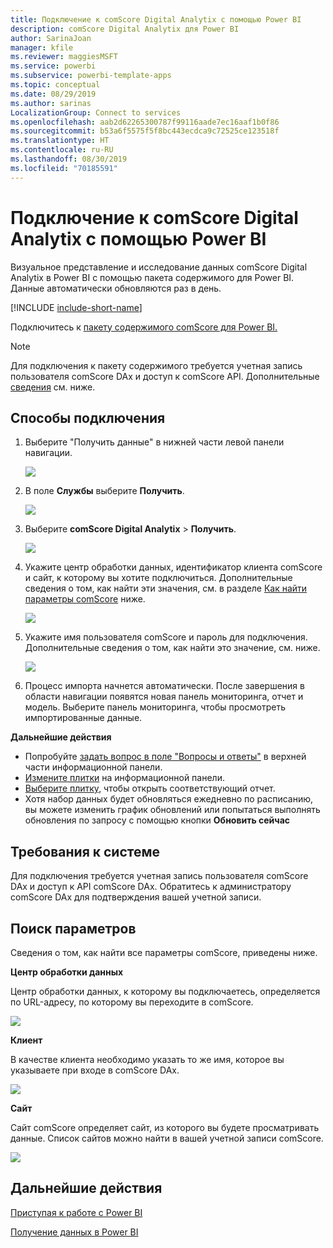 ```yaml
---
title: Подключение к comScore Digital Analytix с помощью Power BI
description: comScore Digital Analytix для Power BI
author: SarinaJoan
manager: kfile
ms.reviewer: maggiesMSFT
ms.service: powerbi
ms.subservice: powerbi-template-apps
ms.topic: conceptual
ms.date: 08/29/2019
ms.author: sarinas
LocalizationGroup: Connect to services
ms.openlocfilehash: aab2d62265300787f99116aade7ec16aaf1b0f86
ms.sourcegitcommit: b53a6f5575f5f8bc443ecdca9c72525ce123518f
ms.translationtype: HT
ms.contentlocale: ru-RU
ms.lasthandoff: 08/30/2019
ms.locfileid: "70185591"
---
```

# <a name="connect-to-comscore-digital-analytix-with-power-bi"></a>Подключение к comScore Digital Analytix с помощью Power BI
Визуальное представление и исследование данных comScore Digital Analytix в Power BI с помощью пакета содержимого для Power BI. Данные автоматически обновляются раз в день.

[!INCLUDE [include-short-name](./includes/service-deprecate-content-packs.md)]

Подключитесь к [пакету содержимого comScore для Power BI.](https://app.powerbi.com/getdata/services/comscore)

>[!NOTE]
>Для подключения к пакету содержимого требуется учетная запись пользователя comScore DAx и доступ к comScore API. Дополнительные [сведения](#Requirements) см. ниже.

## <a name="how-to-connect"></a>Способы подключения
1. Выберите "Получить данные" в нижней части левой панели навигации.
   
   ![](media/service-connect-to-connect-to/getdata.png)
2. В поле **Службы** выберите **Получить**.
   
   ![](media/service-connect-to-connect-to/services.png)
3. Выберите **comScore Digital Analytix** \> **Получить**.
   
   ![](media/service-connect-to-connect-to/comscore.png)
4. Укажите центр обработки данных, идентификатор клиента comScore и сайт, к которому вы хотите подключиться. Дополнительные сведения о том, как найти эти значения, см. в разделе [Как найти параметры comScore](#FindingParams) ниже.
   
   ![](media/service-connect-to-connect-to/parameters.png)
5. Укажите имя пользователя comScore и пароль для подключения. Дополнительные сведения о том, как найти это значение, см. ниже.
   
   ![](media/service-connect-to-connect-to/creds.png)
6. Процесс импорта начнется автоматически. После завершения в области навигации появятся новая панель мониторинга, отчет и модель. Выберите панель мониторинга, чтобы просмотреть импортированные данные.

**Дальнейшие действия**

* Попробуйте [задать вопрос в поле "Вопросы и ответы"](consumer/end-user-q-and-a.md) в верхней части информационной панели.
* [Измените плитки](service-dashboard-edit-tile.md) на информационной панели.
* [Выберите плитку](consumer/end-user-tiles.md), чтобы открыть соответствующий отчет.
* Хотя набор данных будет обновляться ежедневно по расписанию, вы можете изменить график обновлений или попытаться выполнять обновления по запросу с помощью кнопки **Обновить сейчас**

<a name="Requirements"></a>

## <a name="system-requirements"></a>Требования к системе
Для подключения требуется учетная запись пользователя comScore DAx и доступ к API comScore DAx. Обратитесь к администратору comScore DAx для подтверждения вашей учетной записи.

<a name="FindingParams"></a>

## <a name="finding-parameters"></a>Поиск параметров
Сведения о том, как найти все параметры comScore, приведены ниже.

**Центр обработки данных**

Центр обработки данных, к которому вы подключаетесь, определяется по URL-адресу, по которому вы переходите в comScore.

![](media/service-connect-to-connect-to/comscore_url.png) 

**Клиент**

В качестве клиента необходимо указать то же имя, которое вы указываете при входе в comScore DAx.

![](media/service-connect-to-connect-to/comscore_signin.png) 

**Сайт**

Сайт comScore определяет сайт, из которого вы будете просматривать данные. Список сайтов можно найти в вашей учетной записи comScore.

![](media/service-connect-to-connect-to/comscore_sites.png)

## <a name="next-steps"></a>Дальнейшие действия
[Приступая к работе с Power BI](service-get-started.md)

[Получение данных в Power BI](service-get-data.md)

